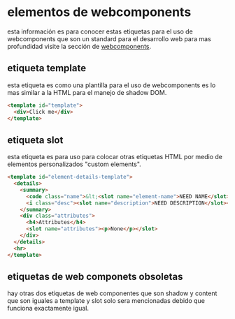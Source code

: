 # elementos de webcomponents

esta información es para conocer estas etiquetas para el uso de webcomponents que son un standard para el desarrollo web para mas profundidad visite la sección de [webcomponents](/guias-webcomponets/).

## etiqueta template

esta etiqueta es como una plantilla para el uso de webcomponents es lo mas similar a la HTML para el manejo de shadow DOM.

```html
<template id="template">
  <div>Click me</div>
</template>
```

## etiqueta slot

esta etiqueta es para uso para colocar otras etiquetas HTML por medio de elementos personalizados "custom elements".

```html
<template id="element-details-template">
  <details>
    <summary>
      <code class="name">&lt;<slot name="element-name">NEED NAME</slot>&gt;</code>
      <i class="desc"><slot name="description">NEED DESCRIPTION</slot></i>
    </summary>
    <div class="attributes">
      <h4>Attributes</h4>
      <slot name="attributes"><p>None</p></slot>
    </div>
  </details>
  <hr>
</template>
```

## etiquetas de web componets obsoletas

hay otras dos etiquetas de web componentes que son shadow y content que son iguales a template y slot solo sera mencionadas debido que funciona exactamente igual.